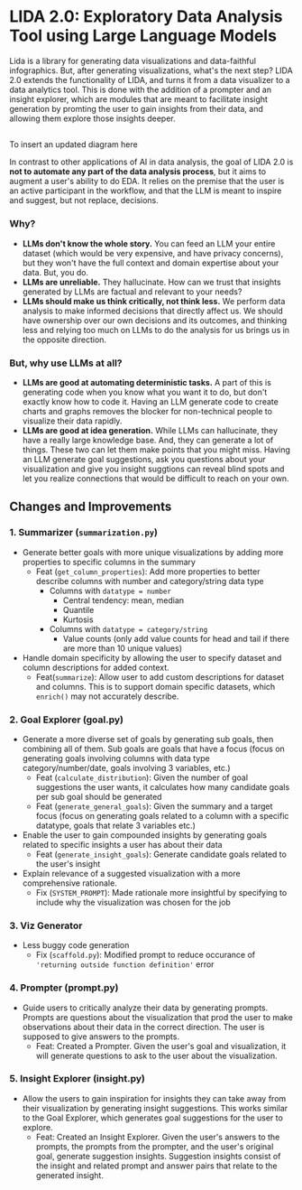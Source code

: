 # LIDA 2.0: Exploratory Data Analysis Tool using Large Language Models

Lida is a library for generating data visualizations and data-faithful infographics. But, after generating visualizations, what's the next step? LIDA 2.0 extends the functionality of LIDA, and turns it from a data visualizer to a data analytics tool. This is done with the addition of a prompter and an insight explorer, which are modules that are meant to facilitate insight generation by promting the user to gain insights from their data, and allowing them explore those insights deeper.

## 
To insert an updated diagram here

In contrast to other applications of AI in data analysis, the goal of LIDA 2.0 is **not to automate any part of the data analysis process**, but it aims to augment a user's ability to do EDA. It relies on the premise that the user is an active participant in the workflow, and that the LLM is meant to inspire and suggest, but not replace, decisions.

### Why?
- **LLMs don't know the whole story.** You can feed an LLM your entire dataset (which would be very expensive, and have privacy concerns), but they won't have the full context and domain expertise about your data. But, you do.
- **LLMs are unreliable.** They hallucinate. How can we trust that insights generated by LLMs are factual and relevant to your needs?
- **LLMs should make us think critically, not think less.** We perform data analysis to make informed decisions that directly affect us. We should have ownership over our own decisions and its outcomes, and thinking less and relying too much on LLMs to do the analysis for us brings us in the opposite direction.

### But, why use LLMs at all?
- **LLMs are good at automating deterministic tasks.** A part of this is generating code when you know what you want it to do, but don't exactly know how to code it. Having an LLM generate code to create charts and graphs removes the blocker for non-technical people to visualize their data rapidly.
- **LLMs are good at idea generation.** While LLMs can hallucinate, they have a really large knowledge base. And, they can generate a lot of things. These two can let them make points that you might miss. Having an LLM generate goal suggestions, ask you questions about your visualization and give you insight suggtions can reveal blind spots and let you realize connections that would be difficult to reach on your own.

## Changes and Improvements

### 1. Summarizer (`summarization.py`)
- Generate better goals with more unique visualizations by adding more properties to specific columns in the summary
    - Feat (`get_column_properties`): Add more properties to better describe columns with number and category/string data type
	    - Columns with `datatype = number`
		    - Central tendency: mean, median
		    - Quantile
		    - Kurtosis 
	    - Columns with `datatype = category/string`
		    - Value counts (only add value counts for head and tail if there are more than 10 unique values)
- Handle domain specificity by allowing the user to specify dataset and column descriptions for added context.
    - Feat(`summarize`): Allow user to add custom descriptions for dataset and columns. This is to support domain specific datasets, which `enrich()` may not accurately describe.

### 2. Goal Explorer (goal.py)
- Generate a more diverse set of goals by generating sub goals, then combining all of them. Sub goals are goals that have a focus (focus on generating goals involving columns with data type category/number/date, goals involving 3 variables, etc.)
    - Feat (`calculate_distribution`): Given the number of goal suggestions the user wants, it calculates how many candidate goals per sub goal should be generated
    - Feat (`generate_general_goals`): Given the summary and a target focus (focus on generating goals related to a column with a specific datatype, goals that relate 3 variables etc.)
- Enable the user to gain compounded insights by generating goals related to specific insights a user has about their data 
    - Feat (`generate_insight_goals`): Generate candidate goals related to the user's insight
- Explain relevance of a suggested visualization with a more comprehensive rationale.
    - Fix (`SYSTEM_PROMPT`): Made rationale more insightful by specifying to include why the visualization was chosen for the job 

### 3. Viz Generator
- Less buggy code generation 
    - Fix (`scaffold.py`): Modified prompt to reduce occurance of `'returning outside function definition'` error 

### 4. Prompter (prompt.py)
- Guide users to critically analyze their data by generating prompts. Prompts are questions about the visualization that prod the user to make observations about their data in the correct direction. The user is supposed to give answers to the prompts.
    - Feat: Created a Prompter. Given the user's goal and visualization, it will generate questions to ask to the user about the visualization. 

### 5. Insight Explorer (insight.py)
- Allow the users to gain inspiration for insights they can take away from their visualization by generating insight suggestions. This works similar to the Goal Explorer, which generates goal suggestions for the user to explore. 
    - Feat: Created an Insight Explorer. Given the user's answers to the prompts, the prompts from the prompter, and the user's original goal, generate suggestion insights. Suggestion insights consist of the insight and related prompt and answer pairs that relate to the generated insight.